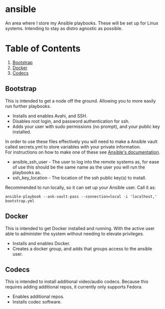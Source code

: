 # ansible
An area where I store my Ansible playbooks.
These will be set up for Linux systems.  Intending to stay as distro agnostic as possible.

# Table of Contents
1. [Bootstrap](#bootstrap)
2. [Docker](#docker)
2. [Codecs](#codecs)


## Bootstrap
This is intended to get a node off the ground.  Allowing you to more easily run further playbooks.
* Installs and enables Avahi, and SSH.
* Disables root login, and password authentication for ssh.
* Adds your user with sudo permissions (no prompt), and your public key installed.

In order to use these files effectively you will need to make a Ansible vault called secrets.yml to store  variables with your private information.  
For instructions on how to make one of these see [Ansible's documentation](https://docs.ansible.com/ansible/2.4/vault.html#creating-encrypted-files).
* ansible_ssh_user - The user to log into the remote systems as, for ease of use this should be the same name as the user you will run the playbooks as.
* ssh_key_location - The location of the ssh public key(s) to install.

Recommended to run locally, so it can set up your Ansible user.  Call it as: 

    ansible-playbook --ask-vault-pass --connection=local -i 'localhost,' bootstrap.yml


## Docker
This is intended to get Docker installed and running.  With the active user able to administer the system without needing to elevate privileges.
* Installs and enables Docker.
* Creates a docker group, and adds that groups access to the ansible user.


## Codecs
This is intended to install additional video/audio codecs.  Because this requires adding additional repos, it currently only supports Fedora.
* Enables additional repos.
* Installs codec software.
